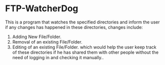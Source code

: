# FTP-WatcherDog
This is a program that watches the specified directories and inform the user if any changes has happened in these directories, changes include: 
1) Adding New File/Folder.
2) Removal of an existing File/Folder.
3) Editing of an existing File/Folder. 
which would help the user keep track of these directories if he has shared them with other people without the need of logging in and checking it manually..
